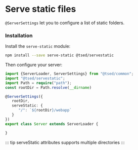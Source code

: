 # Serve static files

`@ServerSettings` let you to configure a list of static folders. 

### Installation

Install the `serve-static` module:

```bash
npm install --save serve-static @tsed/servestatic
```

Then configure your server:
```typescript
import {ServerLoader, ServerSettings} from "@tsed/common";
import "@tsed/servestatic";
import Path = require("path");
const rootDir = Path.resolve(__dirname)

@ServerSettings({
   rootDir,
   serveStatic: {
      "/": `${rootDir}/webapp`
   }
})
export class Server extends ServerLoader {

}
```
::: tip
serveStatic attributes supports multiple directories
:::